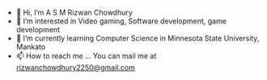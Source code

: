 - 👋 Hi, I’m A S M Rizwan Chowdhury
- 👀 I’m interested in Video gaming, Software development, game development 
- 🌱 I’m currently learning Computer Science in Minnesota State University, Mankato
- 📫 How to reach me ... You can mail me at rizwanchowdhury2250@gmail.com

<!---
RizwanLikhon/RizwanLikhon is a ✨ special ✨ repository because its `README.md` (this file) appears on your GitHub profile.
You can click the Preview link to take a look at your changes.
--->
